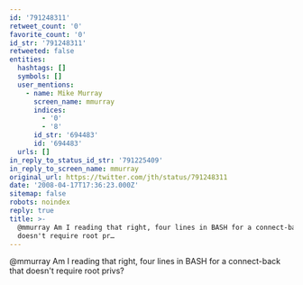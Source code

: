 ```yaml
---
id: '791248311'
retweet_count: '0'
favorite_count: '0'
id_str: '791248311'
retweeted: false
entities:
  hashtags: []
  symbols: []
  user_mentions:
    - name: Mike Murray
      screen_name: mmurray
      indices:
        - '0'
        - '8'
      id_str: '694483'
      id: '694483'
  urls: []
in_reply_to_status_id_str: '791225409'
in_reply_to_screen_name: mmurray
original_url: https://twitter.com/jth/status/791248311
date: '2008-04-17T17:36:23.000Z'
sitemap: false
robots: noindex
reply: true
title: >-
  @mmurray Am I reading that right, four lines in BASH for a connect-back that
  doesn't require root pr…
---
```


@mmurray Am I reading that right, four lines in BASH for a connect-back that doesn't require root privs?